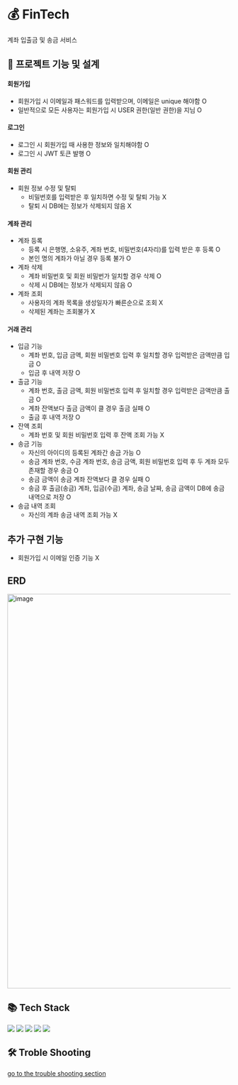 <h1>💰 FinTech</h1>
계좌 입출금 및 송금 서비스

<h2>📁 프로젝트 기능 및 설계</h2>
<h4>회원가입</h4>

* 회원가입 시 이메일과 패스워드를 입력받으며, 이메일은 unique 해야함 O
* 일반적으로 모든 사용자는 회원가입 시 USER 권한(일반 권한)을 지님 O
<h4>로그인</h4>

* 로그인 시 회원가입 때 사용한 정보와 일치해야함 O
* 로그인 시 JWT 토큰 발행 O
  
<h4>회원 관리</h4>

* 회원 정보 수정 및 탈퇴
  * 비밀번호를 입력받은 후 일치하면 수정 및 탈퇴 가능 X
  * 탈퇴 시 DB에는 정보가 삭제되지 않음 X

<h4>계좌 관리</h4>

* 계좌 등록
  * 등록 시 은행명, 소유주, 계좌 번호, 비밀번호(4자리)를 입력 받은 후 등록 O
  * 본인 명의 계좌가 아닐 경우 등록 불가 O
* 계좌 삭제
  * 계좌 비밀번호 및 회원 비밀번가 일치할 경우 삭제 O
  * 삭제 시 DB에는 정보가 삭제되지 않음 O
* 계좌 조회
  * 사용자의 계좌 목록을 생성일자가 빠른순으로 조회 X
  * 삭제된 계좌는 조회불가 X
 
<h4>거래 관리</h4>

* 입금 기능
  * 계좌 번호, 입금 금액, 회원 비밀번호 입력 후 일치할 경우 입력받은 금액만큼 입금 O
  * 입금 후 내역 저장 O
* 출금 기능
  * 계좌 번호, 출금 금액, 회원 비밀번호 입력 후 일치할 경우 입력받은 금액만큼 출금 O
  * 계좌 잔액보다 출금 금액이 클 경우 출금 실패 O
  * 출금 후 내역 저장 O
* 잔액 조회
  * 계좌 번호 및 회원 비밀번호 입력 후 잔액 조회 가능 X
* 송금 기능
  * 자신의 아이디의 등록된 계좌간 송금 가능 O
  * 송금 계좌 번호, 수금 계좌 번호, 송금 금액, 회원 비밀번호 입력 후 두 계좌 모두 존재할 경우 송금 O
  * 송금 금액이 송금 계좌 잔액보다 클 경우 실패 O
  * 송금 후 출금(송금) 계좌, 입금(수금) 계좌, 송금 날짜, 송금 금액이 DB에 송금 내역으로 저장    O
* 송금 내역 조회
  * 자신의 계좌 송금 내역 조회 가능 X

<h2>추가 구현 기능</h2>

* 회원가입 시 이메일 인증 기능 X

<h2>ERD</h2>
<img width="889" alt="image" src="https://github.com/PGeunSu/Fintech/assets/110580350/5c315629-2e64-4dcc-aedf-8bb9a22698c1">

<h2>📚 Tech Stack</h2>
<div>
<img src="https://camo.githubusercontent.com/3803468498d4b21719aced19028e21a6da499a5612de47661042d22997d8e8af/68747470733a2f2f696d672e736869656c64732e696f2f62616467652f6a6176612d3030373339363f7374796c653d666f722d7468652d6261646765266c6f676f3d6a617661266c6f676f436f6c6f723d7768697465"/>
<img src="https://camo.githubusercontent.com/42dd3f9f9345fb4a3e1a24d0483c62ac853b227b6bec314dbd09aa0d9edc9671/68747470733a2f2f696d672e736869656c64732e696f2f62616467652f737072696e67626f6f742d3644423333463f7374796c653d666f722d7468652d6261646765266c6f676f3d737072696e67626f6f74266c6f676f436f6c6f723d7768697465"/>
<img src="https://camo.githubusercontent.com/ce532865b015e4b1ce30f3c7fcaccd94fbe7af32e60baa7dffa0592eff27e4cc/68747470733a2f2f696d672e736869656c64732e696f2f62616467652f677261646c652d3032333033413f7374796c653d666f722d7468652d6261646765266c6f676f3d677261646c65266c6f676f436f6c6f723d7768697465"/>
  <img src="https://camo.githubusercontent.com/d61eb16e74c265915596a84a51d5b50229367ad16915ca42da51f1a021bb3750/68747470733a2f2f696d672e736869656c64732e696f2f62616467652f6d7973716c2d3434373941313f7374796c653d666f722d7468652d6261646765266c6f676f3d6d7973716c266c6f676f436f6c6f723d7768697465"/>
<img src="https://camo.githubusercontent.com/ccbdc29329afff39a4b077da431827477c1c0b3b8546e2ec570e8acd88bcc0fb/68747470733a2f2f696d672e736869656c64732e696f2f62616467652f6769742d4630353033323f7374796c653d666f722d7468652d6261646765266c6f676f3d676974266c6f676f436f6c6f723d7768697465"/>  
  
</div>

<h2>🛠 Troble Shooting</h2>

[go to the trouble shooting section</a>](https://github.com/PGeunSu/Fintech/blob/master/pull_request_template.md)









